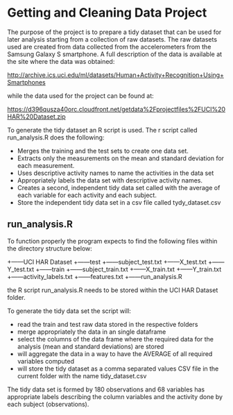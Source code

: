 # Getting and Cleaning Data Project

The purpose of the project is to prepare a tidy dataset that can be used for later analysis starting from a collection of raw datasets. The raw datasets used are created from data collected from the accelerometers from the Samsung Galaxy S smartphone. A full description of the data is available at the site where the data was obtained: 

http://archive.ics.uci.edu/ml/datasets/Human+Activity+Recognition+Using+Smartphones 

while the data used for the project can be found at: 

https://d396qusza40orc.cloudfront.net/getdata%2Fprojectfiles%2FUCI%20HAR%20Dataset.zip 


To generate the tidy dataset an R script is used. The r script called run_analysis.R does the following:
 
* Merges the training and the test sets to create one data set.
* Extracts only the measurements on the mean and standard deviation for each measurement. 
* Uses descriptive activity names to name the activities in the data set
* Appropriately labels the data set with descriptive activity names. 
* Creates a second, independent tidy data set called with the average of each variable for each activity and each subject.
* Store the independent tidy data set in a csv file called tydy_dataset.csv


## run_analysis.R

To function properly the program expects to find the following files within the directory structure below:

+——UCI HAR Dataset
   +——test
      +——subject_test.txt
      +——X_test.txt
      +——Y_test.txt
   +——train
      +——subject_train.txt
      +——X_train.txt
      +——Y_train.txt  
   +——activity_labels.txt
   +——features.txt
   +——run_analysis.R 


the R script run_analysis.R needs to be stored within the UCI HAR Dataset folder. 

To generate the tidy data set the script will:

* read the train and test raw data stored in the respective folders
* merge appropriately the data in an single dataframe
* select the columns of the data frame where the required data for the analysis (mean and standard deviations) are stored
* will aggregate the data in a way to have the AVERAGE of all required variables computed
* will store the tidy dataset as a comma separated values CSV file in the current folder with the name tidy_dataset.csv

The tidy data set is formed by 180 observations and 68 variables has appropriate labels describing the column variables and the activity done by each subject (observations).
